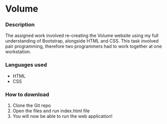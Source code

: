# Volume 

### Description
The assigned work involved re-creating the Volume website using my full understanding of Bootstrap, alongside HTML and CSS. This task involved pair programming, therefore two programmers had to work together at one workstation.

### Languages used
* HTML
* CSS

### How to download
1. Clone the Git repo
2. Open the files and run index.html file
3. You will now be able to run the web application!
